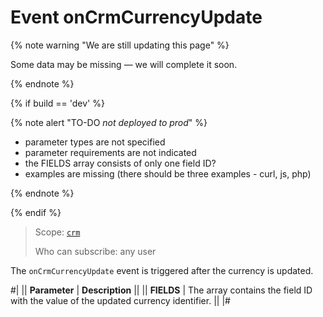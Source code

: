# Event onCrmCurrencyUpdate

{% note warning "We are still updating this page" %}

Some data may be missing — we will complete it soon.

{% endnote %}

{% if build == 'dev' %}

{% note alert "TO-DO _not deployed to prod_" %}

- parameter types are not specified
- parameter requirements are not indicated
- the FIELDS array consists of only one field ID?
- examples are missing (there should be three examples - curl, js, php)

{% endnote %}

{% endif %}

> Scope: [`crm`](../../../scopes/permissions.md)
>
> Who can subscribe: any user

The `onCrmCurrencyUpdate` event is triggered after the currency is updated.

#|
|| **Parameter** | **Description** ||
|| **FIELDS** | The array contains the field ID with the value of the updated currency identifier. ||
|#